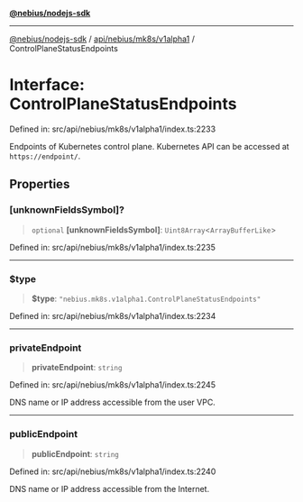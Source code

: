 [**@nebius/nodejs-sdk**](../../../../../README.md)

---

[@nebius/nodejs-sdk](../../../../../README.md) / [api/nebius/mk8s/v1alpha1](../README.md) / ControlPlaneStatusEndpoints

# Interface: ControlPlaneStatusEndpoints

Defined in: src/api/nebius/mk8s/v1alpha1/index.ts:2233

Endpoints of Kubernetes control plane. Kubernetes API can be accessed at `https://endpoint/`.

## Properties

### \[unknownFieldsSymbol\]?

> `optional` **\[unknownFieldsSymbol\]**: `Uint8Array`\<`ArrayBufferLike`\>

Defined in: src/api/nebius/mk8s/v1alpha1/index.ts:2235

---

### $type

> **$type**: `"nebius.mk8s.v1alpha1.ControlPlaneStatusEndpoints"`

Defined in: src/api/nebius/mk8s/v1alpha1/index.ts:2234

---

### privateEndpoint

> **privateEndpoint**: `string`

Defined in: src/api/nebius/mk8s/v1alpha1/index.ts:2245

DNS name or IP address accessible from the user VPC.

---

### publicEndpoint

> **publicEndpoint**: `string`

Defined in: src/api/nebius/mk8s/v1alpha1/index.ts:2240

DNS name or IP address accessible from the Internet.
